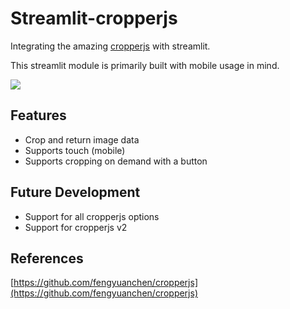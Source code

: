 # Streamlit-cropperjs

Integrating the amazing [cropperjs](https://github.com/fengyuanchen/cropperjs) with streamlit. 

This streamlit module is primarily built with mobile usage in mind.

![](https://github.com/erjieyong/streamlit-cropperjs/blob/main/streamlit-cropperjs-demo.gif)
## Features
- Crop and return image data
- Supports touch (mobile)
- Supports cropping on demand with a button

## Future Development
- Support for all cropperjs options
- Support for cropperjs v2

## References
[https://github.com/fengyuanchen/cropperjs](https://github.com/fengyuanchen/cropperjs)
